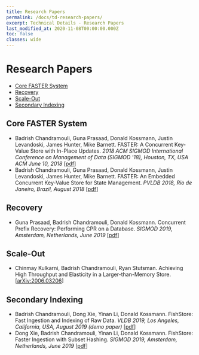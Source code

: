 ```yaml
---
title: Research Papers
permalink: /docs/td-research-papers/
excerpt: Technical Details - Research Papers
last_modified_at: 2020-11-08T00:00:00.000Z
toc: false
classes: wide
---
```

# Research Papers

<!-- Use markdown-toc from https://github.com/jonschlinkert to insert the Table of Contents between the toc/tocstop comments; commandline is: markdown-toc -i <this file> -->

<!-- toc -->

- [Core FASTER System](#core-faster-system)
- [Recovery](#recovery)
- [Scale-Out](#scale-out)
- [Secondary Indexing](#secondary-indexing)

<!-- tocstop -->

## Core FASTER System

* Badrish Chandramouli, Guna Prasaad, Donald Kossmann, Justin Levandoski, James Hunter, Mike Barnett. FASTER: A Concurrent Key-Value Store with In-Place Updates. <i>2018 ACM SIGMOD International Conference on Management of Data (SIGMOD '18), Houston, TX, USA ACM June 10, 2018</i>
[[pdf](https://www.microsoft.com/en-us/research/uploads/prod/2018/03/faster-sigmod18.pdf)]
* Badrish Chandramouli, Guna Prasaad, Donald Kossmann, Justin Levandoski, James Hunter, Mike Barnett. FASTER: An Embedded Concurrent Key-Value Store for State Management. <i>PVLDB 2018, Rio de Janeiro, Brazil, August 2018</i>
[[pdf](https://www.microsoft.com/en-us/research/uploads/prod/2018/08/p809-chandramouli.pdf)]

## Recovery

* Guna Prasaad, Badrish Chandramouli, Donald Kossmann. Concurrent Prefix Recovery: Performing CPR on a Database. <i>SIGMOD 2019, Amsterdam, Netherlands, June 2019</i>
[[pdf](https://www.microsoft.com/en-us/research/uploads/prod/2019/01/cpr-sigmod19.pdf)]

## Scale-Out

* Chinmay Kulkarni, Badrish Chandramouli, Ryan Stutsman. Achieving High Throughput and Elasticity in a Larger-than-Memory Store.
[[arXiv:2006.03206](https://arxiv.org/pdf/2006.03206.pdf)]

## Secondary Indexing

* Badrish Chandramouli, Dong Xie, Yinan Li, Donald Kossmann. FishStore: Fast Ingestion and Indexing of Raw Data. <i>VLDB 2019, Los Angeles, California, USA, August 2019 (demo paper)</i>
[[pdf](https://badrish.net/papers/p1049-chandramouli.pdf)]
* Dong Xie, Badrish Chandramouli, Yinan Li, Donald Kossmann. FishStore: Faster Ingestion with Subset Hashing. <i>SIGMOD 2019, Amsterdam, Netherlands, June 2019</i>
[[pdf](https://badrish.net/papers/fishstore-sigmod19.pdf)]

